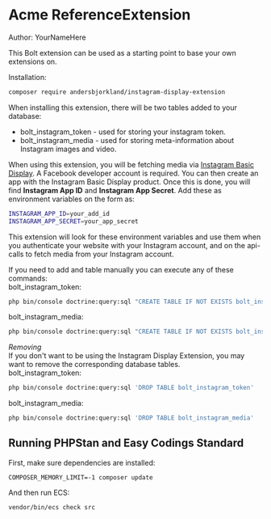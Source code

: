 # Acme ReferenceExtension

Author: YourNameHere

This Bolt extension can be used as a starting point to base your own extensions on.

Installation:

```bash
composer require andersbjorkland/instagram-display-extension
```

When installing this extension, there will be two tables added to your database:  
* bolt_instagram_token - used for storing your instagram token.
* bolt_instagram_media - used for storing meta-information about Instagram images and video.

When using this extension, you will be fetching media via [Instagram Basic Display](https://developers.facebook.com/docs/instagram-basic-display-api). 
A Facebook developer account is required. You can then create an app with the Instagram Basic Display product. Once this is done, 
you will find **Instagram App ID** and **Instagram App Secret**. Add these as environment variables on the form as:  

```bash
INSTAGRAM_APP_ID=your_add_id
INSTAGRAM_APP_SECRET=your_app_secret
```

This extension will look for these environment variables and use them when you authenticate your website with your Instagram account, 
and on the api-calls to fetch media from your Instagram account.  
  
If you need to add and table manually you can execute any of these commands:  
bolt_instagram_token:
```bash
php bin/console doctrine:query:sql "CREATE TABLE IF NOT EXISTS bolt_instagram_token (id INTEGER PRIMARY KEY AUTOINCREMENT NOT NULL, token VARCHAR(255) DEFAULT NULL, expires_in DATETIME DEFAULT NULL, instagram_user_id VARCHAR(255) DEFAULT NULL)"
```
  
bolt_instagram_media:
```bash
php bin/console doctrine:query:sql "CREATE TABLE IF NOT EXISTS bolt_instagram_media (id INTEGER PRIMARY KEY AUTOINCREMENT NOT NULL, instagram_id VARCHAR(255) NOT NULL, media_type VARCHAR(255) NOT NULL, caption CLOB DEFAULT NULL, timestamp VARCHAR(255) NOT NULL, instagram_url VARCHAR(255) NOT NULL, filepath VARCHAR(255) DEFAULT NULL)"
```

*Removing*  
If you don't want to be using the Instagram Display Extension, you may want to remove the corresponding database tables.  
bolt_instagram_token:  
```bash
php bin/console doctrine:query:sql 'DROP TABLE bolt_instagram_token'
```

bolt_instagram_media:
```bash
php bin/console doctrine:query:sql 'DROP TABLE bolt_instagram_media'
```

## Running PHPStan and Easy Codings Standard

First, make sure dependencies are installed:

```
COMPOSER_MEMORY_LIMIT=-1 composer update
```

And then run ECS:

```
vendor/bin/ecs check src
```
